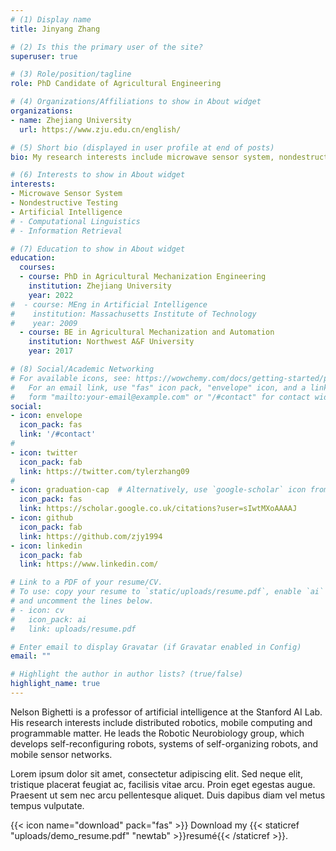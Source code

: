 ```yaml
---
# (1) Display name
title: Jinyang Zhang

# (2) Is this the primary user of the site?
superuser: true

# (3) Role/position/tagline
role: PhD Candidate of Agricultural Engineering

# (4) Organizations/Affiliations to show in About widget
organizations:
- name: Zhejiang University
  url: https://www.zju.edu.cn/english/

# (5) Short bio (displayed in user profile at end of posts)
bio: My research interests include microwave sensor system, nondestructive testing (NDT) and artificial intelligence (AI).

# (6) Interests to show in About widget
interests:
- Microwave Sensor System
- Nondestructive Testing 
- Artificial Intelligence
# - Computational Linguistics
# - Information Retrieval

# (7) Education to show in About widget
education:
  courses:
  - course: PhD in Agricultural Mechanization Engineering
    institution: Zhejiang University
    year: 2022
#  - course: MEng in Artificial Intelligence
#    institution: Massachusetts Institute of Technology
#    year: 2009
  - course: BE in Agricultural Mechanization and Automation
    institution: Northwest A&F University
    year: 2017

# (8) Social/Academic Networking
# For available icons, see: https://wowchemy.com/docs/getting-started/page-builder/#icons
#   For an email link, use "fas" icon pack, "envelope" icon, and a link in the
#   form "mailto:your-email@example.com" or "/#contact" for contact widget.
social:
- icon: envelope
  icon_pack: fas
  link: '/#contact'
#
- icon: twitter
  icon_pack: fab
  link: https://twitter.com/tylerzhang09
#
- icon: graduation-cap  # Alternatively, use `google-scholar` icon from `ai` icon pack
  icon_pack: fas
  link: https://scholar.google.co.uk/citations?user=sIwtMXoAAAAJ
- icon: github
  icon_pack: fab
  link: https://github.com/zjy1994
- icon: linkedin
  icon_pack: fab
  link: https://www.linkedin.com/

# Link to a PDF of your resume/CV.
# To use: copy your resume to `static/uploads/resume.pdf`, enable `ai` icons in `params.toml`, 
# and uncomment the lines below.
# - icon: cv
#   icon_pack: ai
#   link: uploads/resume.pdf

# Enter email to display Gravatar (if Gravatar enabled in Config)
email: ""

# Highlight the author in author lists? (true/false)
highlight_name: true
---
```


Nelson Bighetti is a professor of artificial intelligence at the Stanford AI Lab. His research interests include distributed robotics, mobile computing and programmable matter. He leads the Robotic Neurobiology group, which develops self-reconfiguring robots, systems of self-organizing robots, and mobile sensor networks.

Lorem ipsum dolor sit amet, consectetur adipiscing elit. Sed neque elit, tristique placerat feugiat ac, facilisis vitae arcu. Proin eget egestas augue. Praesent ut sem nec arcu pellentesque aliquet. Duis dapibus diam vel metus tempus vulputate.

{{< icon name="download" pack="fas" >}} Download my {{< staticref "uploads/demo_resume.pdf" "newtab" >}}resumé{{< /staticref >}}.

